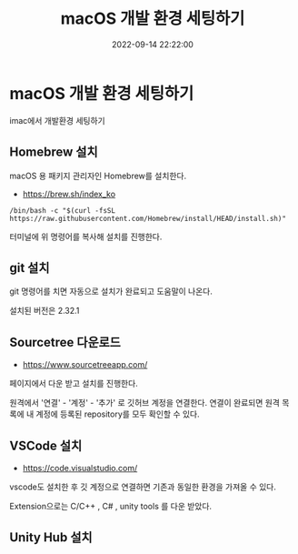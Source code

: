 ﻿---
title: macOS 개발 환경 세팅하기
date: 2022-09-14 22:22:00
categories: [ETC, setting]
tags: [macOS,iMac]     # TAG names should always be lowercase
---

# macOS 개발 환경 세팅하기

imac에서 개발환경 세팅하기

##  Homebrew 설치

macOS 용 패키지 관리자인 Homebrew를 설치한다.

- https://brew.sh/index_ko

`/bin/bash -c "$(curl -fsSL https://raw.githubusercontent.com/Homebrew/install/HEAD/install.sh)"`

터미널에 위 명령어를 복사해 설치를 진행한다.

##  git 설치

git 명령어를 치면 자동으로 설치가 완료되고 도움말이 나온다.

설치된 버전은 2.32.1

## Sourcetree 다운로드


- https://www.sourcetreeapp.com/

페이지에서 다운 받고 설치를 진행한다.

원격에서 '연결' - '계정' - '추가' 로 깃허브 계정을 연결한다.
연결이 완료되면 원격 목록에 내 계정에 등록된 repository를 모두 확인할 수 있다.

## VSCode 설치

- https://code.visualstudio.com/

vscode도 설치한 후 깃 계정으로 연결하면 기존과 동일한 환경을 가져올 수 있다.

Extension으로는 C/C++ , C# , unity tools 를 다운 받았다.

## Unity Hub 설치



